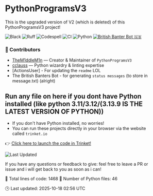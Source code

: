 # PythonProgramsV3

This is the upgraded version of V2 (which is deleted) of this PythonProgramsV3 project!

![Black](https://img.shields.io/badge/code%20style-black-000000.svg)
![Ruff](https://img.shields.io/badge/linter-ruff-purple)
![Codespell](https://img.shields.io/badge/spellcheck-codespell-green)
![CI](https://github.com/ModuleMaster64/PythonProgramsV3/actions/workflows/ci.yml/badge.svg)
![Python](https://img.shields.io/badge/python-3.11+-brightgreen?logo=python&style=for-the-badge)
[![British Banter Bot 🇬🇧](https://github.com/ModuleMaster64/PythonProgramsV3/actions/workflows/british-bot.yml/badge.svg)](https://github.com/ModuleMaster64/PythonProgramsV3/actions/workflows/british-bot.yml)

### 👥 Contributors

- [TheM1ddleM1n](https://github.com/TheM1ddleM1n) — Creator & Maintainer of `PythonProgramsV3`
- [cclauss](https://github.com/cclauss) — Python wizardry & linting expertise
- [ActionsUser] - For updating the `readme` LOL
- The British Banters Bot - for generating `status messages` (to store in message.txt) (alright)

## Run any file on here if you dont have Python installed (like python 3.11/3.12/(3.13.9 IS THE LATEST VERSION OF PYTHON))

- If you don't have Python installed, no worries!  
- You can run these projects directly in your browser via the website called `trinket.io`

👉 [Click here to launch the code in Trinket!](https://trinket.io/python3)

![Last Updated](https://img.shields.io/github/last-commit/TheM1ddleM1n/PythonProgramsV3?style=flat-square&color=brightgreen)

If you have any questions or feedback to give: feel free to leave a PR or issue and i will get back to you as soon as i can!

<!-- STATS:START -->
📄 Total lines of code: 1468
🐍 Number of Python files: 46
<!-- STATS:END -->

<!-- UPDATED:START -->
🕒 Last updated: 2025-10-18 02:56 UTC
<!-- UPDATED:END -->
